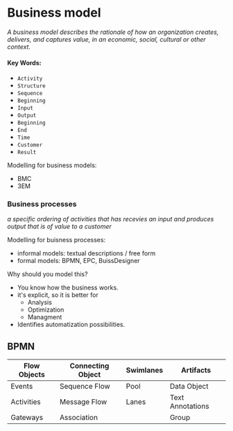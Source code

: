 # Business model
*A business model describes the rationale of how an organization creates, delivers, and captures value, in an economic, social, cultural or other context.*

#### Key Words:
+ `Activity`
+ `Structure`
+ `Sequence`
+ `Beginning`
+ `Input`
+ `Output`
+ `Beginning`
+ `End`
+ `Time`
+ `Customer`
+ `Result`

Modelling for business models:
+ BMC
+ 3EM

### Business processes
*a specific ordering of activities that has recevies an input and produces output that is of value to a customer*

Modelling for buisness processes:
+ informal models: textual descriptions / free form
+ formal models: BPMN, EPC, BuissDesigner

Why should you model this?
+ You know how the business works.
+ it's explicit, so it is better for
    + Analysis
    + Optimization
    + Managment
+ Identifies automatization possibilities.

## BPMN

| Flow Objects | Connecting Object | Swimlanes | Artifacts |
| ---------- | --------------- | -------  | -------  |
| Events | Sequence Flow | Pool | Data Object |
| Activities | Message Flow | Lanes | Text Annotations |
| Gateways | Association | | Group |
